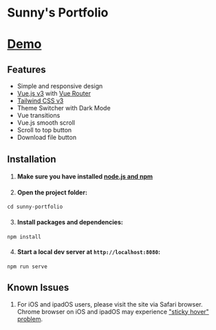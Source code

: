 # Sunny's Portfolio

# <a href = "https://sunnyguan.netlify.app" target = "_blank"> Demo </a>

## Features

- Simple and responsive design
- [Vue.js v3](https://vuejs.org) with [Vue Router](https://router.vuejs.org)
- [Tailwind CSS v3](https://tailwindcss.com)
- Theme Switcher with Dark Mode
- Vue transitions
- Vue.js smooth scroll
- Scroll to top button
- Download file button

## Installation

1. #### Make sure you have installed [node.js and npm](https://nodejs.org/en/)

2. #### Open the project folder:

```
cd sunny-portfolio
```

3. #### Install packages and dependencies:

```
npm install
```

4. #### Start a local dev server at `http://localhost:8080`:

```
npm run serve
```

## Known Issues

1. For iOS and ipadOS users, please visit the site via Safari browser.
   Chrome browser on iOS and ipadOS may experience ["sticky hover" problem](https://css-tricks.com/solving-sticky-hover-states-with-media-hover-hover/).
